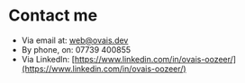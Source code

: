 # Contact me

- Via email at: [web@ovais.dev](mailto:web@ovais.dev)
- By phone, on: 07739 400855
- Via LinkedIn: [https://www.linkedin.com/in/ovais-oozeer/](https://www.linkedin.com/in/ovais-oozeer/)